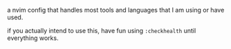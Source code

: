 a nvim config that handles most tools and languages that I am using or have used.

if you actually intend to use this, have fun using `:checkhealth` until everything works.
